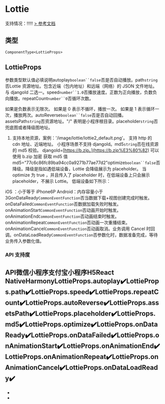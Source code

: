 # Lottie
支持情况：!!!!!
[> 参考文档
](https://opendocs.alipay.com/mini/component/lottie)
## 类型[​](lottie.html#类型)
```tsx
ComponentType<LottieProps>
```

## LottieProps[​](lottie.html#lottieprops)
参数类型默认值必填说明autoplay`boolean``false`否是否自动播放。path`string`否Lottie 资源地址。包含近端（包内地址）和远端（网络）的 JSON 文件地址。
与 djangoId 二选一。speed`number``1.0`否播放速度。正数为正向播放，负数负向播放。repeatCount`number``0`否循环次数。

如果是负数表示无限次。
如果是 0 表示不循环，播放一次。
如果是 1 表示循环一次，播放两次。autoReverse`boolean``false`否是否自动回播。assetsPath`string`否资源地址。"/" 表明是小程序根目录。placeholder`string`否兜底图或者降级图地址。

1. 支持本地资源，案例：'/image/lottie/lottie2_default.png'。
支持 http 的 cdn 地址、近端地址。
小程序场景不支持 djangoId。md5`string`否在线资源的 md5 校验。
djangoId=[https://b.zip。](https://b.zip%E3%80%82)
可以使用 b.zip 加密 获取 md5 值
md5="77c6c86fc89ba94cc0a9271b77ae77d2"optimize`boolean``false`否降级。降级是指如遇低端设备，Lottie 会降级展示为 placeholder。
当 optimize 为 true ，并且传入了 placeholder 时，在低端设备上只会展示 placeholder，不展示 Lottie。
低端设备如下所示：

iOS ：小于等于 iPhone6P
Android：内存容量小于 3GonDataReady`CommonEventFunction`否当数据下载+视图创建完成时触发。onDataFailed`CommonEventFunction`否数据加载失败时触发。onAnimationStart`CommonEventFunction`否动画开始时触发。onAnimationEnd`CommonEventFunction`否动画结束时触发。onAnimationRepeat`CommonEventFunction`否动画一次重播结束。onAnimationCancel`CommonEventFunction`否动画取消。业务调用 Cancel 时回调。onDataLoadReady`CommonEventFunction`否参数化时，数据准备完成，等待业务传入参数化值。
### API 支持度[​](lottie.html#api-支持度)
API微信小程序支付宝小程序H5React NativeHarmonyLottieProps.autoplay✔️LottieProps.path✔️LottieProps.speed✔️LottieProps.repeatCount✔️LottieProps.autoReverse✔️LottieProps.assetsPath✔️LottieProps.placeholder✔️LottieProps.md5✔️LottieProps.optimize✔️LottieProps.onDataReady✔️LottieProps.onDataFailed✔️LottieProps.onAnimationStart✔️LottieProps.onAnimationEnd✔️LottieProps.onAnimationRepeat✔️LottieProps.onAnimationCancel✔️LottieProps.onDataLoadReady✔️
- 
- 

-
